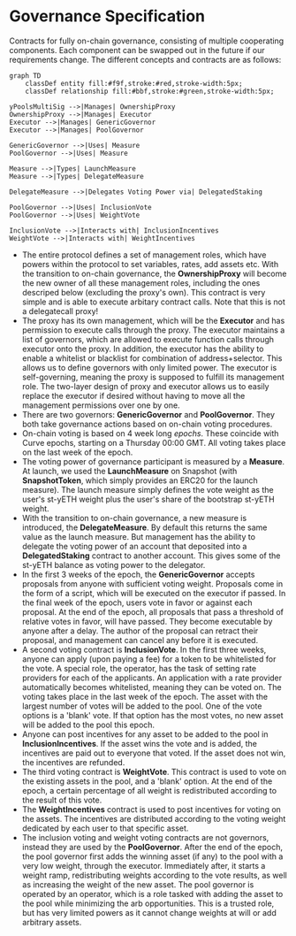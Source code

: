 # Governance Specification

Contracts for fully on-chain governance, consisting of multiple cooperating components. Each component can be swapped out in the future if our requirements change. The different concepts and contracts are as follows:

```mermaid
graph TD
    classDef entity fill:#f9f,stroke:#red,stroke-width:5px;
    classDef relationship fill:#bbf,stroke:#green,stroke-width:5px;

yPoolsMultiSig -->|Manages| OwnershipProxy
OwnershipProxy -->|Manages| Executor
Executor -->|Manages| GenericGovernor
Executor -->|Manages| PoolGovernor

GenericGovernor -->|Uses| Measure
PoolGovernor -->|Uses| Measure

Measure -->|Types| LaunchMeasure
Measure -->|Types| DelegateMeasure

DelegateMeasure -->|Delegates Voting Power via| DelegatedStaking

PoolGovernor -->|Uses| InclusionVote
PoolGovernor -->|Uses| WeightVote

InclusionVote -->|Interacts with| InclusionIncentives
WeightVote -->|Interacts with| WeightIncentives
```

- The entire protocol defines a set of management roles, which have powers within the protocol to set variables, rates, add assets etc. With the transition to on-chain governance, the **OwnershipProxy** will become the new owner of all these management roles, including the ones descriped below (excluding the proxy's own). This contract is very simple and is able to execute arbitary contract calls. Note that this is not a delegatecall proxy!
- The proxy has its own management, which will be the **Executor** and has permission to execute calls through the proxy. The executor maintains a list of governors, which are allowed to execute function calls through executor onto the proxy. In addition, the executor has the ability to enable a whitelist or blacklist for combination of address+selector. This allows us to define governors with only limited power.
The executor is self-governing, meaning the proxy is supposed to fulfill its management role.
The two-layer design of proxy and executor allows us to easily replace the executor if desired without having to move all the management permissions over one by one.
- There are two governors: **GenericGovernor** and **PoolGovernor**. They both take governance actions based on on-chain voting procedures.
- On-chain voting is based on 4 week long _epochs_. These coincide with Curve epochs, starting on a Thursday 00:00 GMT.
All voting takes place on the last week of the epoch.
- The voting power of governance participant is measured by a **Measure**. At launch, we used the **LaunchMeasure** on Snapshot (with **SnapshotToken**, which simply provides an ERC20 for the launch measure). The launch measure simply defines the vote weight as the user's st-yETH weight plus the user's share of the bootstrap st-yETH weight.
- With the transition to on-chain governance, a new measure is introduced, the **DelegateMeasure**. By default this returns the same value as the launch measure. But management has the ability to delegate the voting power of an account that deposited into a **DelegatedStaking** contract to another account. This gives some of the st-yETH balance as voting power to the delegator.
- In the first 3 weeks of the epoch, the **GenericGovernor** accepts proposals from anyone with sufficient voting weight. Proposals come in the form of a script, which will be executed on the executor if passed. In the final week of the epoch, users vote in favor or against each proposal. At the end of the epoch, all proposals that pass a threshold of relative votes in favor, will have passed. They become executable by anyone after a delay.
The author of the proposal can retract their proposal, and management can cancel any before it is executed.
- A second voting contract is **InclusionVote**. In the first three weeks, anyone can apply (upon paying a fee) for a token to be whitelisted for the vote.
A special role, the operator, has the task of setting rate providers for each of the applicants. An application with a rate provider automatically becomes whitelisted, meaning they can be voted on.
The voting takes place in the last week of the epoch. The asset with the largest number of votes will be added to the pool.
One of the vote options is a 'blank' vote. If that option has the most votes, no new asset will be added to the pool this epoch.
- Anyone can post incentives for any asset to be added to the pool in **InclusionIncentives**. If the asset wins the vote and is added, the incentives are paid out to everyone that voted. If the asset does not win, the incentives are refunded.
- The third voting contract is **WeightVote**. This contract is used to vote on the existing assets in the pool, and a 'blank' option. At the end of the epoch, a certain percentage of all weight is redistributed according to the result of this vote.
- The **WeightIncentives** contract is used to post incentives for voting on the assets. The incentives are distributed according to the voting weight dedicated by each user to that specific asset.
- The inclusion voting and weight voting contracts are not governors, instead they are used by the **PoolGovernor**. After the end of the epoch, the pool governor first adds the winning asset (if any) to the pool with a very low weight, through the executor. Immediately after, it starts a weight ramp, redistributing weights according to the vote results, as well as increasing the weight of the new asset.
The pool governor is operated by an operator, which is a role tasked with adding the asset to the pool while minimizing the arb opportunities. This is a trusted role, but has very limited powers as it cannot change weights at will or add arbitrary assets.
